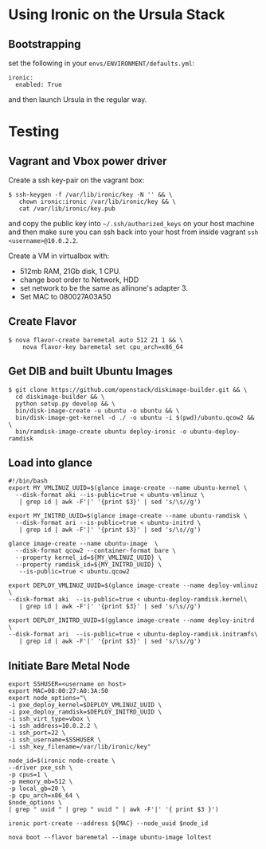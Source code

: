 Using Ironic on the Ursula Stack
====================

Bootstrapping
---------------------

set the following in your `envs/ENVIRONMENT/defaults.yml`:

```
ironic:
  enabled: True
```

and then launch Ursula in the regular way.


Testing
=======

Vagrant and Vbox power driver
-----------------------------

Create a ssh key-pair on the vagrant box:

```
$ ssh-keygen -f /var/lib/ironic/key -N '' && \
   chown ironic:ironic /var/lib/ironic/key && \
   cat /var/lib/ironic/key.pub
```

and copy the public key into `~/.ssh/authorized_keys` on your host machine and then make sure you can ssh back into your host from inside vagrant `ssh <username>@10.0.2.2`.

Create a VM in virtualbox with:
* 512mb RAM, 21Gb disk, 1 CPU.
* change boot order to Network, HDD
* set network to be the same as allinone's adapter 3.
* Set MAC to 080027A03A50


Create Flavor
-------------

```
$ nova flavor-create baremetal auto 512 21 1 && \
    nova flavor-key baremetal set cpu_arch=x86_64
```

Get DIB and built Ubuntu Images
------------------------------------------------

```
$ git clone https://github.com/openstack/diskimage-builder.git && \
  cd diskimage-builder && \
  python setup.py develop && \
  bin/disk-image-create -u ubuntu -o ubuntu && \
  bin/disk-image-get-kernel -d ./ -o ubuntu -i $(pwd)/ubuntu.qcow2 && \
  bin/ramdisk-image-create ubuntu deploy-ironic -o ubuntu-deploy-ramdisk
```

Load into glance
------------------------

```
#!/bin/bash
export MY_VMLINUZ_UUID=$(glance image-create --name ubuntu-kernel \
  --disk-format aki --is-public=true < ubuntu-vmlinuz \
   | grep id | awk -F'|' '{print $3}' | sed 's/\s//g')

export MY_INITRD_UUID=$(glance image-create --name ubuntu-ramdisk \
  --disk-format ari --is-public=true < ubuntu-initrd \
   | grep id | awk -F'|' '{print $3}' | sed 's/\s//g')

glance image-create --name ubuntu-image  \
  --disk-format qcow2 --container-format bare \
  --property kernel_id=${MY_VMLINUZ_UUID} \
  --property ramdisk_id=${MY_INITRD_UUID} \
   --is-public=true < ubuntu.qcow2

export DEPLOY_VMLINUZ_UUID=$(glance image-create --name deploy-vmlinuz \
--disk-format aki  --is-public=true < ubuntu-deploy-ramdisk.kernel\
   | grep id | awk -F'|' '{print $3}' | sed 's/\s//g')

export DEPLOY_INITRD_UUID=$(gglance image-create --name deploy-initrd \
--disk-format ari  --is-public=true < ubuntu-deploy-ramdisk.initramfs\
   | grep id | awk -F'|' '{print $3}' | sed 's/\s//g')

```

Initiate Bare Metal Node
-----------------------------------

```
export SSHUSER=<username on host>
export MAC=08:00:27:A0:3A:50
export node_options="\
-i pxe_deploy_kernel=$DEPLOY_VMLINUZ_UUID \
-i pxe_deploy_ramdisk=$DEPLOY_INITRD_UUID \
-i ssh_virt_type=vbox \
-i ssh_address=10.0.2.2 \
-i ssh_port=22 \
-i ssh_username=$SSHUSER \
-i ssh_key_filename=/var/lib/ironic/key"

node_id=$(ironic node-create \
--driver pxe_ssh \
-p cpus=1 \
-p memory_mb=512 \
-p local_gb=20 \
-p cpu_arch=x86_64 \
$node_options \
| grep " uuid " | grep " uuid " | awk -F'|' '{ print $3 }')

ironic port-create --address ${MAC} --node_uuid $node_id

nova boot --flavor baremetal --image ubuntu-image loltest
```
